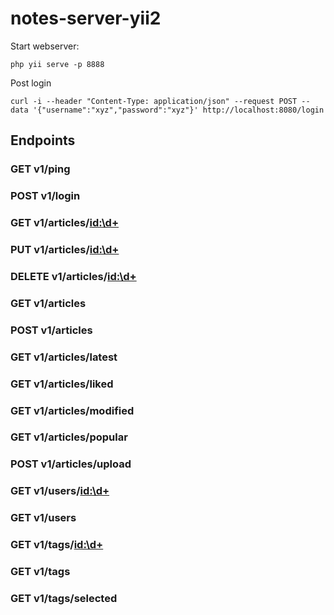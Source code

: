 # notes-server-yii2


Start webserver:

    php yii serve -p 8888
    
    
    
    

Post login
    
    curl -i --header "Content-Type: application/json" --request POST --data '{"username":"xyz","password":"xyz"}' http://localhost:8080/login
      
      
## Endpoints

### GET v1/ping

### POST v1/login

### GET v1/articles/<id:\d+>

### PUT v1/articles/<id:\d+>

### DELETE v1/articles/<id:\d+>

### GET v1/articles

### POST v1/articles

### GET v1/articles/latest

### GET v1/articles/liked

### GET v1/articles/modified

### GET v1/articles/popular

### POST v1/articles/upload

### GET v1/users/<id:\d+>

### GET v1/users

### GET v1/tags/<id:\d+>

### GET v1/tags

### GET v1/tags/selected

